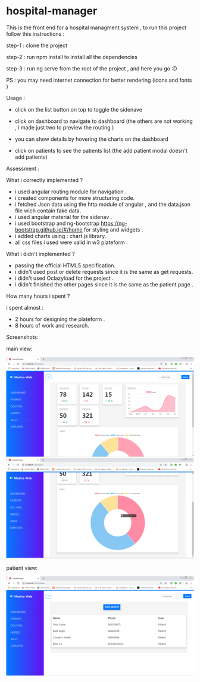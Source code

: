 # hospital-manager

This is the front end for a hospital managment system , to run this project follow this instructions :

step-1 : clone the project

step-2 : run npm install to install all the dependencies 

step-3 : run ng serve from the root of the project , and here you go :D 

PS : you may need internet connection for better rendering (icons and fonts )

Usage : 

- click on the list button on top to toggle the sidenave

- click on  dashboard to navigate to dashboard (the others are not working , i made just two to preview the routing ) 

- you can show details by hovering the charts on the dashboard

- click on patients to see the patients list  (the add patient modal doesn't add patients) 

Assessment : 

What i correctly implemented ? 

- i used angular routing module for navigation .
- i created components for more structuring code.
- i fetched Json data using the http module of angular , and the data.json file wich contain fake data.
- i used angular material for the sidenav .
- i used bootstrap and ng-bootstrap https://ng-bootstrap.github.io/#/home for styling and widgets  .
- i added charts using : chart.js library.
- all css files i used were valid in w3 plateform .

What i didn't  implemented ? 

- passing the official HTML5 specification.
- i didn't used post or delete requests since it is the same as get requests.
- i didn't used Oclazyload for the project . 
- i didn't finished the other pages since it is the same as the patient page .

How many hours i spent ? 

i spent almost : 
- 2 hours for designing the plateform .
- 8 hours of work and research. 

Screenshots:

main view:

<img src="./home.png" alt="">


<img src="./home2.png" alt="">

patient view:

<img src="./patientsview.png" alt="">
